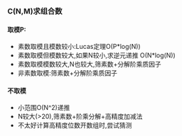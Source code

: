 ### C(N,M)求组合数

#### 取模P:
- 素数取模且模数较小:Lucas定理O(P*log(N))
- 素数取模但模数较大,如果N较小,求逆元递推 O(N*log(N))
- 素数取模模数较大,N也较大,筛素数+分解阶乘质因子
- 非素数取模:筛素数+分解阶乘质因子

#### 不取模
- 小范围O(N^2)递推
- N较大(>20),筛素数+阶乘分解+高精度加减法
- 不太好计算高精度位数开数组时,尝试猜测
